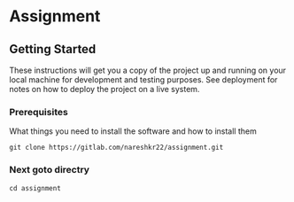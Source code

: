 # Assignment

## Getting Started

These instructions will get you a copy of the project up and running on your local machine for development and testing purposes. See deployment for notes on how to deploy the project on a live system.

### Prerequisites

What things you need to install the software and how to install them

```
git clone https://gitlab.com/nareshkr22/assignment.git
```

### Next goto directry

```
cd assignment
```
